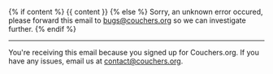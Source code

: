 {% if content %}
{{ content }}
{% else %}
Sorry, an unknown error occured, please forward this email to bugs@couchers.org so we can investigate further.
{% endif %}

---

You're receiving this email because you signed up for Couchers.org. If you have any issues, email us at contact@couchers.org.
